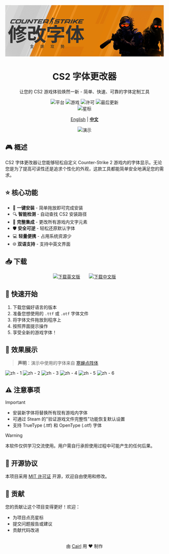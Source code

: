 <div align="center">
    <img src="/pic/banner.png" width="800" alt="CS2字体更改器横幅">
    <h1>CS2 字体更改器</h1>
    <p>让您的 CS2 游戏体验焕然一新 - 简单、快速、可靠的字体定制工具</p>
    <p align="center">
        <img src="https://img.shields.io/badge/平台-Windows-blue?style=flat-square&logo=windows" alt="平台">
        <img src="https://img.shields.io/badge/游戏-Counter--Strike%202-yellow?style=flat-square&logo=steam" alt="游戏">
        <img src="https://img.shields.io/github/license/Cairl/CS2-Font-Changer?style=flat-square" alt="许可">
        <img src="https://img.shields.io/github/last-commit/Cairl/CS2-Font-Changer?style=flat-square" alt="最后更新">
        <br/>
        <img src="https://img.shields.io/github/stars/Cairl/CS2-Font-Changer?style=social" alt="星标">
    </p>
    <p>
        <a href="/README.md">English</a> | 
        <a href="/README-zh.md"><strong>中文</strong></a>
    </p>
    <img src="/pic/demo.gif" alt="演示" width="600">
</div>

## 🎮 概述

CS2 字体更改器让您能够轻松自定义 Counter-Strike 2 游戏内的字体显示。无论您是为了提高可读性还是追求个性化的外观，这款工具都能简单安全地满足您的需求。

## ⭐ 核心功能

- 🎯 **一键安装** - 简单拖放即可完成安装
- 🔍 **智能检测** - 自动查找 CS2 安装路径
- 🎨 **完整集成** - 更改所有游戏内文字元素
- 🛡️ **安全可逆** - 轻松还原默认字体
- 💻 **轻量便携** - 占用系统资源少
- 🌐 **双语支持** - 支持中英文界面

## 📥 下载

<p align="center"><a href="https://github.com/Cairl/CS2-Font-Changer/releases/latest/download/en_US.exe"><img src="https://img.shields.io/badge/下载-英文版本-blue?style=for-the-badge&logo=windows" alt="下载英文版"></a>　　<a href="https://github.com/Cairl/CS2-Font-Changer/releases/latest/download/zh_CN.exe"><img src="https://img.shields.io/badge/下载-中文版本-red?style=for-the-badge&logo=windows" alt="下载中文版"></a></p>

## 🚀 快速开始

1. 下载您偏好语言的版本
2. 准备您想使用的 `.ttf` 或 `.otf` 字体文件
3. 将字体文件拖放到程序上
4. 按照界面提示操作
5. 享受全新的游戏字体！

## 📸 效果展示

> **声明**：演示中使用的字体来自 [寒蝉点阵体](https://github.com/Warren2060/ChillBitmap)

![zh - 1](https://github.com/user-attachments/assets/cd3fccb6-aa4e-4f3f-8057-83a0d28fa584)
![zh - 2](https://github.com/user-attachments/assets/645a961b-9cdf-4341-8dd5-9d842566a5b3)
![zh - 3](https://github.com/user-attachments/assets/f43eb585-31b3-4790-9d2e-866e7261823d)
![zh - 4](https://github.com/user-attachments/assets/a264d3a0-8779-495f-b4da-e77e1e1baed8)
![zh - 5](https://github.com/user-attachments/assets/ef8ae86d-7f10-4825-9e1b-fcd9f3f92fd9)
![zh - 6](https://github.com/user-attachments/assets/0880c845-dbfb-42a9-9d20-1b2044a5c38a)

## ⚠️ 注意事项

> [!IMPORTANT]
> - 安装新字体将替换所有现有游戏内字体
> - 可通过 Steam 的"验证游戏文件完整性"功能恢复默认设置
> - 支持 TrueType (.ttf) 和 OpenType (.otf) 字体

> [!WARNING]
> 本软件仅供学习交流使用。用户需自行承担使用过程中可能产生的任何后果。

## 📝 开源协议

本项目采用 [MIT 许可证](LICENSE) 开源，欢迎自由使用和修改。

## 🤝 贡献

您的贡献让这个项目变得更好！欢迎：
- 为项目点亮星标
- 提交问题报告或建议
- 贡献代码改进

<div align="center">
    <br/>
    由 <a href="https://github.com/Cairl">Cairl</a> 用 ❤️ 制作
    <br/>
</div>
